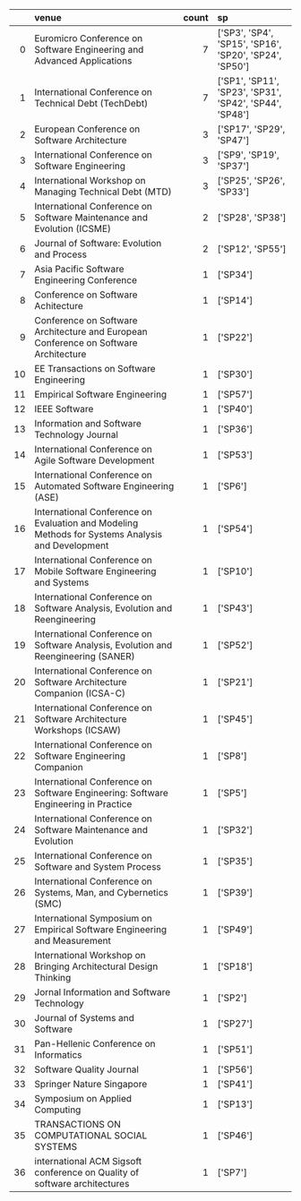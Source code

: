 |    | venue                                                                                            |   count | sp                                                      |
|---:|:-------------------------------------------------------------------------------------------------|--------:|:--------------------------------------------------------|
|  0 | Euromicro Conference on Software Engineering and Advanced Applications                           |       7 | ['SP3', 'SP4', 'SP15', 'SP16', 'SP20', 'SP24', 'SP50']  |
|  1 | International Conference on Technical Debt (TechDebt)                                            |       7 | ['SP1', 'SP11', 'SP23', 'SP31', 'SP42', 'SP44', 'SP48'] |
|  2 | European Conference on Software Architecture                                                     |       3 | ['SP17', 'SP29', 'SP47']                                |
|  3 | International Conference on Software Engineering                                                 |       3 | ['SP9', 'SP19', 'SP37']                                 |
|  4 | International Workshop on Managing Technical Debt (MTD)                                          |       3 | ['SP25', 'SP26', 'SP33']                                |
|  5 | International Conference on Software Maintenance and Evolution (ICSME)                           |       2 | ['SP28', 'SP38']                                        |
|  6 | Journal of Software: Evolution and Process                                                       |       2 | ['SP12', 'SP55']                                        |
|  7 | Asia Pacific Software Engineering Conference                                                     |       1 | ['SP34']                                                |
|  8 | Conference on Software Achitecture                                                               |       1 | ['SP14']                                                |
|  9 | Conference on Software Architecture and European Conference on Software Architecture             |       1 | ['SP22']                                                |
| 10 | EE Transactions on Software Engineering                                                          |       1 | ['SP30']                                                |
| 11 | Empirical Software Engineering                                                                   |       1 | ['SP57']                                                |
| 12 | IEEE Software                                                                                    |       1 | ['SP40']                                                |
| 13 | Information and Software Technology Journal                                                      |       1 | ['SP36']                                                |
| 14 | International Conference on Agile Software Development                                           |       1 | ['SP53']                                                |
| 15 | International Conference on Automated Software Engineering (ASE)                                 |       1 | ['SP6']                                                 |
| 16 | International Conference on Evaluation and Modeling Methods for Systems Analysis and Development |       1 | ['SP54']                                                |
| 17 | International Conference on Mobile Software Engineering and Systems                              |       1 | ['SP10']                                                |
| 18 | International Conference on Software Analysis, Evolution and Reengineering                       |       1 | ['SP43']                                                |
| 19 | International Conference on Software Analysis, Evolution and Reengineering (SANER)               |       1 | ['SP52']                                                |
| 20 | International Conference on Software Architecture Companion (ICSA-C)                             |       1 | ['SP21']                                                |
| 21 | International Conference on Software Architecture Workshops (ICSAW)                              |       1 | ['SP45']                                                |
| 22 | International Conference on Software Engineering Companion                                       |       1 | ['SP8']                                                 |
| 23 | International Conference on Software Engineering: Software Engineering in Practice               |       1 | ['SP5']                                                 |
| 24 | International Conference on Software Maintenance and Evolution                                   |       1 | ['SP32']                                                |
| 25 | International Conference on Software and System Process                                          |       1 | ['SP35']                                                |
| 26 | International Conference on Systems, Man, and Cybernetics (SMC)                                  |       1 | ['SP39']                                                |
| 27 | International Symposium on Empirical Software Engineering and Measurement                        |       1 | ['SP49']                                                |
| 28 | International Workshop on Bringing Architectural Design Thinking                                 |       1 | ['SP18']                                                |
| 29 | Jornal Information and Software Technology                                                       |       1 | ['SP2']                                                 |
| 30 | Journal of Systems and Software                                                                  |       1 | ['SP27']                                                |
| 31 | Pan-Hellenic Conference on Informatics                                                           |       1 | ['SP51']                                                |
| 32 | Software Quality Journal                                                                         |       1 | ['SP56']                                                |
| 33 | Springer Nature Singapore                                                                        |       1 | ['SP41']                                                |
| 34 | Symposium on Applied Computing                                                                   |       1 | ['SP13']                                                |
| 35 | TRANSACTIONS ON COMPUTATIONAL SOCIAL SYSTEMS                                                     |       1 | ['SP46']                                                |
| 36 | international ACM Sigsoft conference on Quality of software architectures                        |       1 | ['SP7']                                                 |
